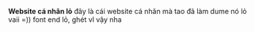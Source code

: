 **Website cá nhân lỏ**
đây là cái website cá nhân mà tao đã làm dume nó lỏ vaii =))
font end lỏ, ghét vl
vậy nha
